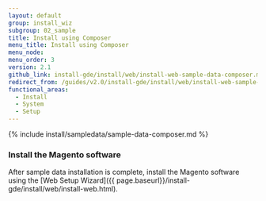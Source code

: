 ```yaml
---
layout: default
group: install_wiz
subgroup: 02_sample
title: Install using Composer
menu_title: Install using Composer
menu_node:
menu_order: 3
version: 2.1
github_link: install-gde/install/web/install-web-sample-data-composer.md
redirect_from: /guides/v2.0/install-gde/install/web/install-web-sample-data-cli.html
functional_areas:
  - Install
  - System
  - Setup
---
```


{% include install/sampledata/sample-data-composer.md %}

### Install the Magento software
After sample data installation is complete, install the Magento software using the [Web Setup Wizard]({{ page.baseurl}}/install-gde/install/web/install-web.html).
